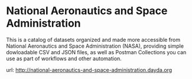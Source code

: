 # National Aeronautics and Space Administration

This is a catalog of datasets organized and made more accessible from National Aeronautics and Space Administration (NASA), providing simple dowloadable CSV and JSON files, as well as Postman Collections you can use as part of workflows and other automation.

url: http://national-aeronautics-and-space-administration.dayda.org

